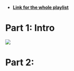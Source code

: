 - **[Link for the whole playlist](https://youtube.com/playlist?list=PLT98CRl2KxKGj-VKtApD8-zCqSaN2mD4w&si=0RzDf8rRzp_tPI8l)**
# Part 1: Intro
![](https://youtu.be/2733cRPudvI?si=nlvW9Mt3Tm7wU51Z)
# Part 2: